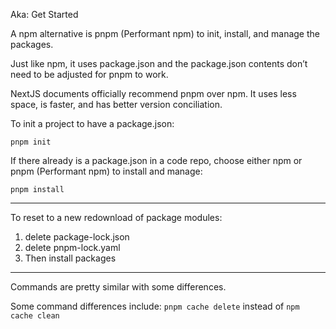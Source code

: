 Aka: Get Started


A npm alternative is pnpm (Performant npm) to init, install, and manage the packages.

Just like npm, it uses package.json  and the package.json contents don’t need to be adjusted for pnpm to work.

NextJS documents officially recommend pnpm over npm. It uses less space, is faster, and has better version conciliation.

To init a project to have a package.json:
```
pnpm init
```

If there already is a package.json in a code repo, choose either npm or pnpm (Performant npm) to install and manage:
```
pnpm install
```

---

To reset to a new redownload of package modules:
1. delete package-lock.json 
2. delete pnpm-lock.yaml 
3. Then install packages

---


Commands are pretty similar with some differences.

Some command differences include:
`pnpm cache delete` instead of `npm cache clean`